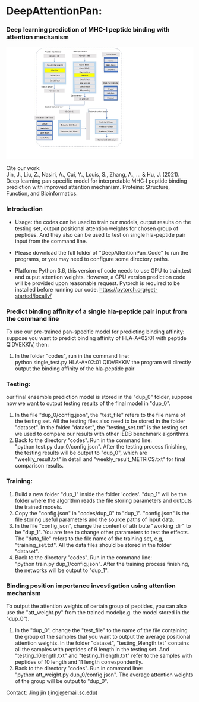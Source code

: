 #  DeepAttentionPan: 

### Deep learning prediction of MHC-I peptide binding with attention mechanism

<img src="deepattentpan.jpg" height="300px">

Cite our work: <br>
Jin, J., Liu, Z., Nasiri, A., Cui, Y., Louis, S., Zhang, A., ... & Hu, J. (2021). Deep learning pan‐specific model for interpretable MHC‐I peptide binding prediction with improved attention mechanism. Proteins: Structure, Function, and Bioinformatics.

### Introduction

- Usage: the codes can be used to train our models, output results on the testing set, output positional attention weights for chosen group of peptides.  And  they also can be used to test on single hla-peptide pair input from the command line.

- Please download the full folder of "DeepAttentionPan_Code" to run the programs, or you may need to configure some directory paths.

- Platform: Python 3.6, this version of code needs to use GPU to train,test and ouput attention weights.
However, a CPU version prediction code will be provided upon reasonable request.
Pytorch is required to be installed before running our code. https://pytorch.org/get-started/locally/


 ### Predict binding affinity of a single hla-peptide pair input from the command line
 To use our pre-trained pan-specific model for predicting binding affinity:
 suppose you want to predict binding affinity of HLA-A*02:01 with peptide QIDVEKKIV, then:
 
 1) In the folder "codes", run in the command line:<br>
        python single_test.py  HLA-A*02:01 QIDVEKKIV
  the program will directly output the binding affinity of the hla-peptide pair
 

### Testing: 

our final ensemble prediction model is stored in the "dup_0" folder, suppose now we want to output testing results of the final model in "dup_0".

1) In the file "dup_0/config.json", the "test_file" refers to the file name of the testing set. All the testing files also need to be stored in the folder "dataset". In the folder "dataset", the "testing_set.txt" is the testing set we used to compare our results with other IEDB benchmark algorithms. <br>
2) Back to the directory "codes". Run in the command line:<br>
   "python test.py dup_0/config.json". After the testing process finishing, the testing results will be output to "dup_0", which are "weekly_result.txt" in detail and "weekly_result_METRICS.txt" for final comparison results.
     
### Training: 

1) Build a new folder "dup_1" inside the folder 'codes'. "dup_1" will be the folder where the algorithm reads the file storing parameters and outputs the trained models. <br>
2) Copy the "config.json" in "codes/dup_0" to "dup_1". "config.json" is the file storing useful parameters and the source paths of input data.<br>
3) In the file "config.json", change the content of attribute "working_dir" to be "dup_1". You are free to change other parameters to test the effects. The "data_file" refers to the file name of the training set, e.g, "training_set.txt". All the data files should be stored in the folder "dataset".<br>
4) Back to the directory "codes". Run in the command line: <br>
   "python train.py dup_1/config.json". After the training process finishing, the networks will be output to "dup_1".

### Binding position importance investigation using attention mechanism

To output the attention weights of certain group of peptides,  you can also use the "att_weight.py" from the trained model(e.g. the model stored in the "dup_0").

1) In the "dup_0", change the "test_file" to the name of the file containing the group of the samples that you want to output the average positional attention weights. In the folder "dataset", "testing_9length.txt" contains all the samples with peptides of 9 length in the testing set. And "testing_10length.txt" and "testing_11length.txt" refer to the samples with peptides of 10 length and 11 length correspondently.  <br>
2) Back to the directory "codes". Run in command line:<br>
     "python att_weight.py dup_0/config.json". The average attention weights of the group will be output to "dup_0".
 

 Contact: Jing jin (jingj@email.sc.edu)


